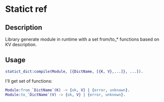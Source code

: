 Statict ref
===

Description
---

Library generate module in runtime with a set from/to_* functions based on KV description.

Usage
---

```erlang
statict_dict:compile(Module, [{DictName, [{K, V},...]}, ...]).
```

I'll get set of functions:

```erlang
Module:from_`DictName`(K) -> {ok, V} | {error, unknown}.
Module:to_`DictName`(V) -> {ok, V} | {error, unknown}.
```
